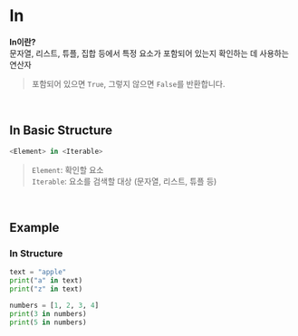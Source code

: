 # In
**In이란?** <br>
문자열, 리스트, 튜플, 집합 등에서 특정 요소가 포함되어 있는지 확인하는 데 사용하는 연산자
> 포함되어 있으면 `True`, 그렇지 않으면 `False`를 반환합니다. 

<br>

## In Basic Structure
```python
<Element> in <Iterable>
```
> `Element`: 확인할 요소 <br> `Iterable`: 요소를 검색할 대상 (문자열, 리스트, 튜플 등)

<br>

## Example
### In Structure
```python
text = "apple"
print("a" in text)
print("z" in text)
```
```python
numbers = [1, 2, 3, 4]
print(3 in numbers)
print(5 in numbers)
```